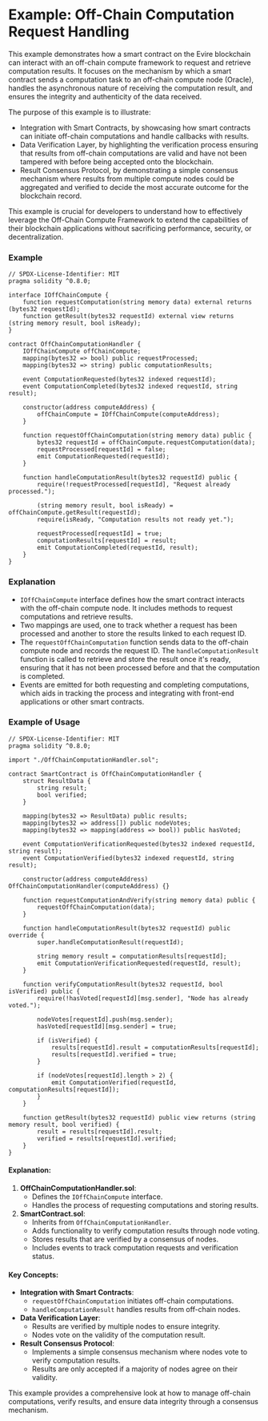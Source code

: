 # Example: Off-Chain Computation Request Handling

This example demonstrates how a smart contract on the Evire blockchain can interact with an off-chain compute framework to request and retrieve computation results. It focuses on the mechanism by which a smart contract sends a computation task to an off-chain compute node (Oracle), handles the asynchronous nature of receiving the computation result, and ensures the integrity and authenticity of the data received.

The purpose of this example is to illustrate:

* Integration with Smart Contracts, by showcasing how smart contracts can initiate off-chain computations and handle callbacks with results.
* Data Verification Layer, by highlighting the verification process ensuring that results from off-chain computations are valid and have not been tampered with before being accepted onto the blockchain.
* Result Consensus Protocol, by demonstrating a simple consensus mechanism where results from multiple compute nodes could be aggregated and verified to decide the most accurate outcome for the blockchain record.

This example is crucial for developers to understand how to effectively leverage the Off-Chain Compute Framework to extend the capabilities of their blockchain applications without sacrificing performance, security, or decentralization.

### Example

```solidity
// SPDX-License-Identifier: MIT
pragma solidity ^0.8.0;

interface IOffChainCompute {
    function requestComputation(string memory data) external returns (bytes32 requestId);
    function getResult(bytes32 requestId) external view returns (string memory result, bool isReady);
}

contract OffChainComputationHandler {
    IOffChainCompute offChainCompute;
    mapping(bytes32 => bool) public requestProcessed;
    mapping(bytes32 => string) public computationResults;

    event ComputationRequested(bytes32 indexed requestId);
    event ComputationCompleted(bytes32 indexed requestId, string result);

    constructor(address computeAddress) {
        offChainCompute = IOffChainCompute(computeAddress);
    }

    function requestOffChainComputation(string memory data) public {
        bytes32 requestId = offChainCompute.requestComputation(data);
        requestProcessed[requestId] = false;
        emit ComputationRequested(requestId);
    }

    function handleComputationResult(bytes32 requestId) public {
        require(!requestProcessed[requestId], "Request already processed.");

        (string memory result, bool isReady) = offChainCompute.getResult(requestId);
        require(isReady, "Computation results not ready yet.");

        requestProcessed[requestId] = true;
        computationResults[requestId] = result;
        emit ComputationCompleted(requestId, result);
    }
}
```

### Explanation

* `IOffChainCompute` interface defines how the smart contract interacts with the off-chain compute node. It includes methods to request computations and retrieve results.
* Two mappings are used, one to track whether a request has been processed and another to store the results linked to each request ID.
* The `requestOffChainComputation` function sends data to the off-chain compute node and records the request ID. The `handleComputationResult` function is called to retrieve and store the result once it's ready, ensuring that it has not been processed before and that the computation is completed.
* Events are emitted for both requesting and completing computations, which aids in tracking the process and integrating with front-end applications or other smart contracts.

### Example of Usage

```solidity
// SPDX-License-Identifier: MIT
pragma solidity ^0.8.0;

import "./OffChainComputationHandler.sol";

contract SmartContract is OffChainComputationHandler {
    struct ResultData {
        string result;
        bool verified;
    }

    mapping(bytes32 => ResultData) public results;
    mapping(bytes32 => address[]) public nodeVotes;
    mapping(bytes32 => mapping(address => bool)) public hasVoted;

    event ComputationVerificationRequested(bytes32 indexed requestId, string result);
    event ComputationVerified(bytes32 indexed requestId, string result);

    constructor(address computeAddress) OffChainComputationHandler(computeAddress) {}

    function requestComputationAndVerify(string memory data) public {
        requestOffChainComputation(data);
    }

    function handleComputationResult(bytes32 requestId) public override {
        super.handleComputationResult(requestId);

        string memory result = computationResults[requestId];
        emit ComputationVerificationRequested(requestId, result);
    }

    function verifyComputationResult(bytes32 requestId, bool isVerified) public {
        require(!hasVoted[requestId][msg.sender], "Node has already voted.");

        nodeVotes[requestId].push(msg.sender);
        hasVoted[requestId][msg.sender] = true;

        if (isVerified) {
            results[requestId].result = computationResults[requestId];
            results[requestId].verified = true;
        }

        if (nodeVotes[requestId].length > 2) {
            emit ComputationVerified(requestId, computationResults[requestId]);
        }
    }

    function getResult(bytes32 requestId) public view returns (string memory result, bool verified) {
        result = results[requestId].result;
        verified = results[requestId].verified;
    }
}

```

#### Explanation:

1. **OffChainComputationHandler.sol**:
   * Defines the `IOffChainCompute` interface.
   * Handles the process of requesting computations and storing results.
2. **SmartContract.sol**:
   * Inherits from `OffChainComputationHandler`.
   * Adds functionality to verify computation results through node voting.
   * Stores results that are verified by a consensus of nodes.
   * Includes events to track computation requests and verification status.

#### Key Concepts:

* **Integration with Smart Contracts**:
  * `requestOffChainComputation` initiates off-chain computations.
  * `handleComputationResult` handles results from off-chain nodes.
* **Data Verification Layer**:
  * Results are verified by multiple nodes to ensure integrity.
  * Nodes vote on the validity of the computation result.
* **Result Consensus Protocol**:
  * Implements a simple consensus mechanism where nodes vote to verify computation results.
  * Results are only accepted if a majority of nodes agree on their validity.

This example provides a comprehensive look at how to manage off-chain computations, verify results, and ensure data integrity through a consensus mechanism.
